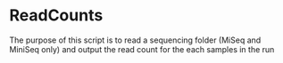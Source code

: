 # ReadCounts
The purpose of this script is to read a sequencing folder (MiSeq and MiniSeq only) and output the read count for the each samples in the run
